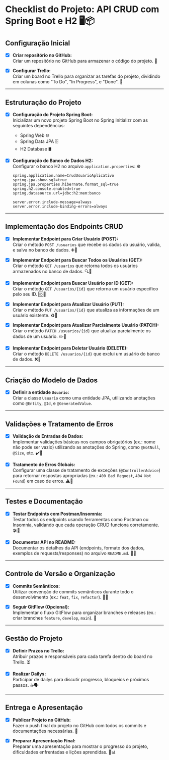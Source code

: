 # Checklist do Projeto: API CRUD com Spring Boot e H2 🖥️📦

## Configuração Inicial

- [x] **Criar repositório no GitHub:**  
  Criar um repositório no GitHub para armazenar o código do projeto. 📁

- [x] **Configurar Trello:**  
  Criar um board no Trello para organizar as tarefas do projeto, dividindo em colunas como "To Do", "In Progress", e "Done". 📝

---

## Estruturação do Projeto

- [x] **Configuração do Projeto Spring Boot:**  
  Inicializar um novo projeto Spring Boot no Spring Initializr com as seguintes dependências:
  - Spring Web 🌐
  - Spring Data JPA 🗄️
  - H2 Database 🛢️

- [x] **Configuração do Banco de Dados H2:**  
  Configurar o banco H2 no arquivo `application.properties`: ⚙️
  ```properties
  spring.application.name=CrudUsuarioAplicativo
  spring.jpa.show-sql=true
  spring.jpa.properties.hibernate.format_sql=true
  spring.h2.console.enabled=true
  spring.datasource.url=jdbc:h2:mem:banco

  server.error.include-message=always
  server.error.include-binding-errors=always

---

## Implementação dos Endpoints CRUD

- [x] **Implementar Endpoint para Criar Usuário (POST):**  
  Criar o método `POST /usuarios` que recebe os dados do usuário, valida, e salva no banco de dados. ➕👤

- [x] **Implementar Endpoint para Buscar Todos os Usuários (GET):**  
  Criar o método `GET /usuarios` que retorna todos os usuários armazenados no banco de dados. 🔍👥

- [x] **Implementar Endpoint para Buscar Usuário por ID (GET):**  
  Criar o método `GET /usuarios/{id}` que retorna um usuário específico pelo seu ID. 🆔👤

- [x] **Implementar Endpoint para Atualizar Usuário (PUT):**  
  Criar o método `PUT /usuarios/{id}` que atualiza as informações de um usuário existente. ♻️👤

- [x] **Implementar Endpoint para Atualizar Parcialmente Usuário (PATCH):**  
  Criar o método `PATCH /usuarios/{id}` que atualiza parcialmente os dados de um usuário. ✏️👤

- [x] **Implementar Endpoint para Deletar Usuário (DELETE):**  
  Criar o método `DELETE /usuarios/{id}` que exclui um usuário do banco de dados. ❌👤

---

## Criação do Modelo de Dados

- [x] **Definir a entidade `Usuario`:**  
  Criar a classe `Usuario` como uma entidade JPA, utilizando anotações como `@Entity`, `@Id`, e `@GeneratedValue`.

---

## Validações e Tratamento de Erros

- [x] **Validação de Entradas de Dados:**  
  Implementar validações básicas nos campos obrigatórios (ex.: nome não pode ser vazio) utilizando as anotações do Spring, como `@NotNull`, `@Size`, etc. ✔️📝

- [x] **Tratamento de Erros Globais:**  
  Configurar uma classe de tratamento de exceções (`@ControllerAdvice`) para retornar respostas apropriadas (ex.: `400 Bad Request`, `404 Not Found`) em caso de erros. ⚠️🚫

---

## Testes e Documentação

- [x] **Testar Endpoints com Postman/Insomnia:**  
  Testar todos os endpoints usando ferramentas como Postman ou Insomnia, validando que cada operação CRUD funciona corretamente. 🛠️🧪

- [x] **Documentar API no README:**  
  Documentar os detalhes da API (endpoints, formato dos dados, exemplos de requests/responses) no arquivo `README.md`. 📖📝

---

## Controle de Versão e Organização

- [x] **Commits Semânticos:**  
  Utilizar convenção de commits semânticos durante todo o desenvolvimento (ex.: `feat`, `fix`, `refactor`). 📝✅

- [x] **Seguir GitFlow (Opcional):**  
  Implementar o fluxo GitFlow para organizar branches e releases (ex.: criar branches `feature`, `develop`, `main`). 🌿

---

## Gestão do Projeto

- [x] **Definir Prazos no Trello:**  
  Atribuir prazos e responsáveis para cada tarefa dentro do board no Trello. ⏳

- [x] **Realizar Dailys:**  
  Participar de dailys para discutir progresso, bloqueios e próximos passos. ☕🗣️

---

## Entrega e Apresentação

- [x] **Publicar Projeto no GitHub:**  
  Fazer o push final do projeto no GitHub com todos os commits e documentações necessárias. 🚀

- [x] **Preparar Apresentação Final:**  
  Preparar uma apresentação para mostrar o progresso do projeto, dificuldades enfrentadas e lições aprendidas. 🎤📊
```
